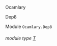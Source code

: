 Ocamlary

Dep8

Module `Ocamlary.Dep8`

<a id="module-type-T"></a>

###### module type [T](Ocamlary.Dep8.module-type-T.md)